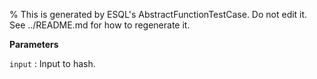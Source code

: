 % This is generated by ESQL's AbstractFunctionTestCase. Do not edit it. See ../README.md for how to regenerate it.

**Parameters**

`input`
:   Input to hash.

